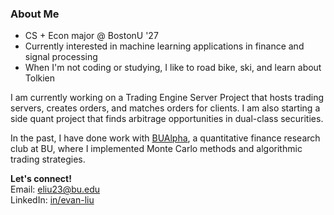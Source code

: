 ### About Me

- CS + Econ major @ BostonU '27
- Currently interested in machine learning applications in finance and signal processing
- When I'm not coding or studying, I like to road bike, ski, and learn about Tolkien

I am currently working on a Trading Engine Server Project that hosts trading servers, creates orders, and matches orders for clients. I am also starting a side quant project that finds arbitrage opportunities in dual-class securities. 

In the past, I have done work with [BUAlpha](https://github.com/bualpha), a quantitative finance research club at BU, where I implemented Monte Carlo methods and algorithmic trading strategies. 

**Let's connect!**\
Email: eliu23@bu.edu\
LinkedIn: [in/evan-liu](https://www.linkedin.com/in/evan-liu-73086726a/)
